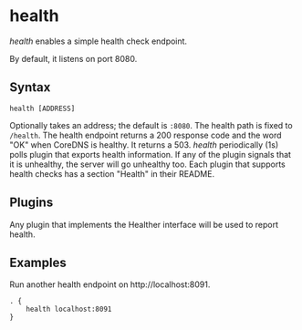# health

*health* enables a simple health check endpoint.

By default, it listens on port 8080.

## Syntax

~~~
health [ADDRESS]
~~~

Optionally takes an address; the default is `:8080`. The health path is fixed to `/health`. The
health endpoint returns a 200 response code and the word "OK" when CoreDNS is healthy. It returns
a 503. *health* periodically (1s) polls plugin that exports health information. If any of the
plugin signals that it is unhealthy, the server will go unhealthy too. Each plugin that
supports health checks has a section "Health" in their README.

## Plugins

Any plugin that implements the Healther interface will be used to report health.

## Examples

Run another health endpoint on http://localhost:8091.

~~~ corefile
. {
    health localhost:8091
}
~~~
